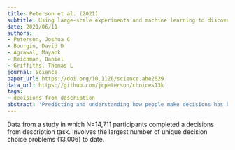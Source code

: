 ```yaml
---
title: Peterson et al. (2021)
subtitle: Using large-scale experiments and machine learning to discover theories of human decision-making
date: 2021/06/11
authors:
- Peterson, Joshua C
- Bourgin, David D
- Agrawal, Mayank
- Reichman, Daniel
- Griffiths, Thomas L
journal: Science
paper_url: https://doi.org/10.1126/science.abe2629
data_url: https://github.com/jcpeterson/choices13k
tags:
- decisions from description
abstract: 'Predicting and understanding how people make decisions has been a long-standing goal in many fields, with quantitative models of human decision-making informing research in both the social sciences and engineering. We show how progress toward this goal can be accelerated by using large datasets to power machine-learning algorithms that are constrained to produce interpretable psychological theories. Conducting the largest experiment on risky choice to date and analyzing the results using gradient-based optimization of differentiable decision theories implemented through artificial neural networks, we were able to recapitulate historical discoveries, establish that there is room to improve on existing theories, and discover a new, more accurate model of human decision-making in a form that preserves the insights from centuries of research.'
---
```


Data from a study in which N=14,711 participants completed a decisions from description task. Involves the largest number of unique decision choice problems (13,006) to date.
